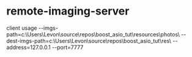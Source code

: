 # remote-imaging-server
client usage
--imgs-path=c:\Users\Levon\source\repos\boost_asio_tut\resources\photos\ --dest-imgs-path=c:\Users\Levon\source\repos\boost_asio_tut\res\ --address=127.0.0.1 --port=7777